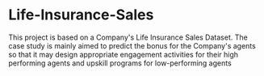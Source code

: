 # Life-Insurance-Sales
This project is based on a Company's Life Insurance Sales Dataset. The case study is mainly aimed to predict the bonus for the Company's agents so that it may design appropriate engagement activities for their high performing agents and upskill programs for low-performing agents
